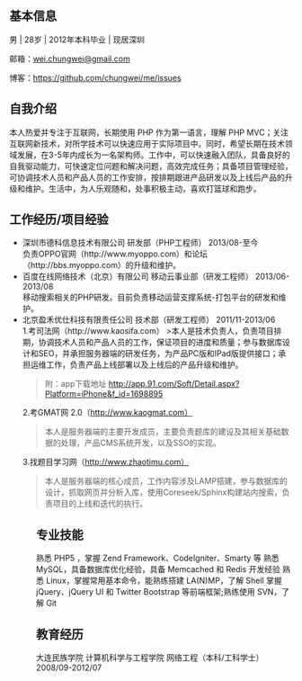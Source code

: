 基本信息
---
男 | 28岁 | 2012年本科毕业 | 现居深圳

邮箱：wei.chungwei@gmail.com

博客：https://github.com/chungwei/me/issues

自我介绍
-----
本人热爱并专注于互联网，长期使用 PHP 作为第一语言，理解 PHP MVC；关注互联网新技术，对所学技术可以快速应用于实际项目中。同时，希望长期在技术领域发展，在3-5年内成长为一名架构师。工作中，可以快速融入团队，具备良好的自我驱动能力，可快速定位问题和解决问题，高效完成任务；具备项目管理经验，可协调技术人员和产品人员的工作安排，按排期跟进产品研发以及上线后产品的升级和维护。生活中，为人乐观随和，处事积极主动，喜欢打篮球和跑步。

工作经历/项目经验
----
<ul>
<li>深圳市德科信息技术有限公司               研发部（PHP工程师）   2013/08-至今</li>
负责OPPO官网（http://www.myoppo.com）和论坛（http://bbs.myoppo.com）的升级和维护。

<li>百度在线网络技术（北京）有限公司   移动云事业部（研发工程师）  2013/06-2013/08</li>
移动搜索相关的PHP研发。目前负责移动运营支撑系统-打包平台的研发和维护。

<li>北京盈禾优仕科技有限责任公司        技术部（研发工程师）      2011/11-2013/06</li>
1.考司法网（http://www.kaosifa.com）
>本人是技术负责人，负责项目排期，协调技术人员和产品人员的工作，保证项目的进度和质量；参与数据库设计和SEO，并承担服务器端的研发任务，为产品PC版和IPad版提供接口；承担运维工作，负责产品上线部署以及上线后的产品升级和维护。

>附：app下载地址 http://app.91.com/Soft/Detail.aspx?Platform=iPhone&f_id=1698895

2.考GMAT网 2.0（http://www.kaogmat.com）
>本人是服务器端的主要开发成员，主要负责题库的建设及其相关基础数据的处理，产品CMS系统开发，以及SSO的实现。

3.找题目学习网（http://www.zhaotimu.com）

>本人是服务器端的核心成员，工作内容涉及LAMP搭建，参与数据库的设计，抓取网页并分析入库，使用Coreseek/Sphinx构建站内搜索，负责项目的上线和迭代的执行。
<ul>

专业技能
---
熟悉 PHP5 ，掌握 Zend Framework、CodeIgniter、Smarty 等
熟悉 MySQL，具备数据库优化经验，具备 Memcached 和 Redis 开发经验
熟悉 Linux，掌握常用基本命令，能熟练搭建 LA(N)MP，了解 Shell 
掌握 jQuery、jQuery UI 和 Twitter Bootstrap 等前端框架;熟练使用 SVN，了解 Git

教育经历
---
大连民族学院      计算机科学与工程学院      网络工程（本科/工科学士）      2008/09-2012/07

